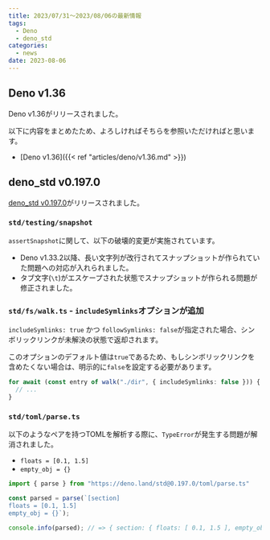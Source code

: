 ```yaml
---
title: 2023/07/31〜2023/08/06の最新情報
tags:
  - Deno
  - deno_std
categories:
  - news
date: 2023-08-06
---
```


## Deno v1.36

Deno v1.36がリリースされました。

以下に内容をまとめたため、よろしければそちらを参照いただければと思います。

* [Deno v1.36]({{< ref "articles/deno/v1.36.md" >}})

## deno_std v0.197.0

[deno_std v0.197.0](https://github.com/denoland/deno_std/releases/tag/0.197.0)がリリースされました。

### `std/testing/snapshot`

`assertSnapshot`に関して、以下の破壊的変更が実施されています。

- Deno v1.33.2以降、長い文字列が改行されてスナップショットが作られていた問題への対応が入れられました。
- タブ文字(`\t`)がエスケープされた状態でスナップショットが作られる問題が修正されました。

### `std/fs/walk.ts` - `includeSymlinks`オプションが追加

`includeSymlinks: true` かつ `followSymlinks: false`が指定された場合、シンボリックリンクが未解決の状態で返却されます。

このオプションのデフォルト値は`true`であるため、もしシンボリックリンクを含めたくない場合は、明示的に`false`を設定する必要があります。

```typescript
for await (const entry of walk("./dir", { includeSymlinks: false })) {
  // ...
}
```

### `std/toml/parse.ts`

以下のようなペアを持つTOMLを解析する際に、`TypeError`が発生する問題が解消されました。

- `floats = [0.1, 1.5]`
- `empty_obj = {}`

```typescript
import { parse } from "https://deno.land/std@0.197.0/toml/parse.ts"

const parsed = parse(`[section]
floats = [0.1, 1.5]
empty_obj = {}`);

console.info(parsed); // => { section: { floats: [ 0.1, 1.5 ], empty_obj: {} } }
```
